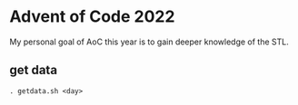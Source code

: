 Advent of Code 2022
===================
My personal goal of AoC this year is to gain deeper knowledge of the STL.

## get data
```
. getdata.sh <day>
```